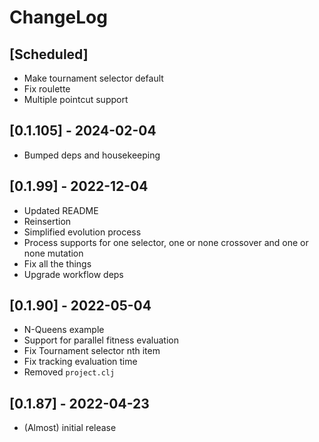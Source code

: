 # ChangeLog

## [Scheduled]

- Make tournament selector default
- Fix roulette
- Multiple pointcut support

## [0.1.105] - 2024-02-04
- Bumped deps and housekeeping

## [0.1.99] - 2022-12-04

- Updated README
- Reinsertion
- Simplified evolution process
- Process supports for one selector, one or none crossover and one or none mutation
- Fix all the things
- Upgrade workflow deps


## [0.1.90] - 2022-05-04

- N-Queens example
- Support for parallel fitness evaluation
- Fix Tournament selector nth item
- Fix tracking evaluation time
- Removed `project.clj`


## [0.1.87] - 2022-04-23
- (Almost) initial release

[Unreleased]: https://github.com/kongeor/chickn/compare/v0.1.90...HEAD
[v0.1.87]: https://github.com/kongeor/chickn/compare/v0.1.87...v0.1.90
